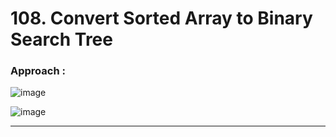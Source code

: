 # 108. Convert Sorted Array to Binary Search Tree


### Approach : 

![image](https://github.com/Nikhilpra17/Leetcode-/assets/97670140/2f6b82fa-b107-4305-95af-7dc412249791)

![image](https://github.com/Nikhilpra17/Leetcode-/assets/97670140/9ab1030c-b446-4a79-8a23-8887e34405ac)


___
